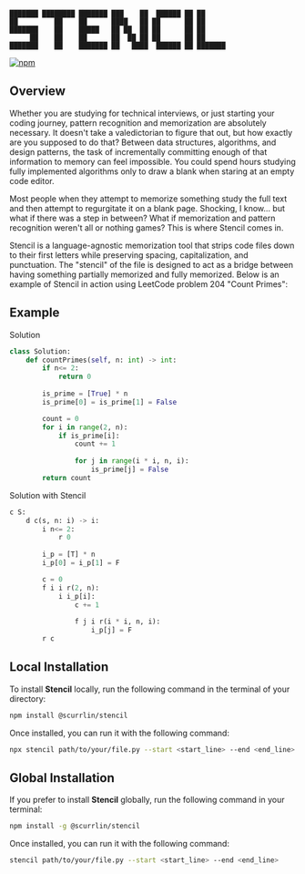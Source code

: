 ```

███████ ████████ ███████ ███    ██  ██████ ██ ██      
██         ██    ██      ████   ██ ██      ██ ██      
███████    ██    █████   ██ ██  ██ ██      ██ ██      
     ██    ██    ██      ██  ██ ██ ██      ██ ██      
███████    ██    ███████ ██   ████  ██████ ██ ███████ 

```

[![npm](https://img.shields.io/npm/dt/%40scurrlin%2Fstencil?style=flat&color=blue)](https://www.npmjs.com/package/@scurrlin/stencil)

## Overview

Whether you are studying for technical interviews, or just starting your coding journey, pattern recognition and memorization are absolutely necessary. It doesn't take a valedictorian to figure that out, but how exactly are you supposed to do that? Between data structures, algorithms, and design patterns, the task of incrementally committing enough of that information to memory can feel impossible. You could spend hours studying fully implemented algorithms only to draw a blank when staring at an empty code editor.

Most people when they attempt to memorize something study the full text and then attempt to regurgitate it on a blank page. Shocking, I know... but what if there was a step in between? What if memorization and pattern recognition weren't all or nothing games? This is where Stencil comes in.

Stencil is a language-agnostic memorization tool that strips code files down to their first letters while preserving spacing, capitalization, and punctuation. The "stencil" of the file is designed to act as a bridge between having something partially memorized and fully memorized. Below is an example of Stencil in action using LeetCode problem 204 "Count Primes":

## Example

Solution

```python
class Solution:
    def countPrimes(self, n: int) -> int:
        if n<= 2:
            return 0
        
        is_prime = [True] * n
        is_prime[0] = is_prime[1] = False

        count = 0
        for i in range(2, n):
            if is_prime[i]:
                count += 1
                
                for j in range(i * i, n, i):
                    is_prime[j] = False
        return count
```

Solution with Stencil

```python
c S:
    d c(s, n: i) -> i:
        i n<= 2:
            r 0
        
        i_p = [T] * n
        i_p[0] = i_p[1] = F

        c = 0
        f i i r(2, n):
            i i_p[i]:
                c += 1
                
                f j i r(i * i, n, i):
                    i_p[j] = F
        r c
```

## Local Installation

To install **Stencil** locally, run the following command in the terminal of your directory:

```bash
npm install @scurrlin/stencil
```

Once installed, you can run it with the following command:

```bash
npx stencil path/to/your/file.py --start <start_line> --end <end_line>
```

## Global Installation

If you prefer to install **Stencil** globally, run the following command in your terminal:

```bash
npm install -g @scurrlin/stencil
```

Once installed, you can run it with the following command:

```bash
stencil path/to/your/file.py --start <start_line> --end <end_line>
```
